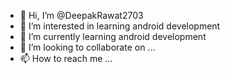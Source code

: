 - 👋 Hi, I’m @DeepakRawat2703
- 👀 I’m interested in learning android development
- 🌱 I’m currently learning android development
- 💞️ I’m looking to collaborate on ...
- 📫 How to reach me ...

<!---
DeepakRawat2703/DeepakRawat2703 is a ✨ special ✨ repository because its `README.md` (this file) appears on your GitHub profile.
You can click the Preview link to take a look at your changes.
--->

